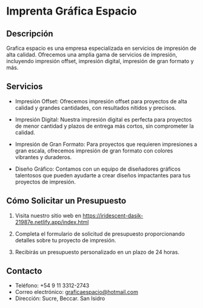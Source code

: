 # Imprenta Gráfica Espacio


## Descripción

Grafica espacio es una empresa especializada en servicios de impresión de alta calidad. Ofrecemos una amplia gama de servicios de impresión, incluyendo impresión offset, impresión digital, impresión de gran formato y más.

## Servicios

- Impresión Offset: Ofrecemos impresión offset para proyectos de alta calidad y grandes cantidades, con resultados nítidos y precisos.

- Impresión Digital: Nuestra impresión digital es perfecta para proyectos de menor cantidad y plazos de entrega más cortos, sin comprometer la calidad.

- Impresión de Gran Formato: Para proyectos que requieren impresiones a gran escala, ofrecemos impresión de gran formato con colores vibrantes y duraderos.

- Diseño Gráfico: Contamos con un equipo de diseñadores gráficos talentosos que pueden ayudarte a crear diseños impactantes para tus proyectos de impresión.

## Cómo Solicitar un Presupuesto

1. Visita nuestro sitio web en https://iridescent-dasik-21987e.netlify.app/index.html

2. Completa el formulario de solicitud de presupuesto proporcionando detalles sobre tu proyecto de impresión.

3. Recibirás un presupuesto personalizado en un plazo de 24 horas.

## Contacto

- Teléfono: +54 9 11 3312-2743
- Correo electrónico: graficaespacio@hotmail.com
- Dirección: Sucre, Beccar. San Isidro